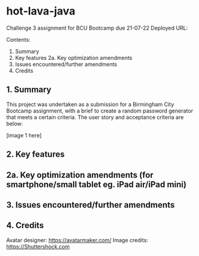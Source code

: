 # hot-lava-java
Challenge 3 assignment for BCU Bootcamp due 21-07-22
Deployed URL: 

Contents:

1. Summary
2. Key features
    2a. Key optimization amendments
3. Issues encountered/further amendments
4. Credits

## 1. Summary

This project was undertaken as a submission for a Birmingham City Bootcamp assignment, with a brief to create a random password generator that meets a certain criteria.  The user story and acceptance criteria are below:

[image 1 here]

## 2. Key features



## 2a. Key optimization amendments (for smartphone/small tablet eg. iPad air/iPad mini)



## 3. Issues encountered/further amendments


## 4. Credits
Avatar designer: https://avatarmaker.com/
Image credits: https://Shuttershock.com
